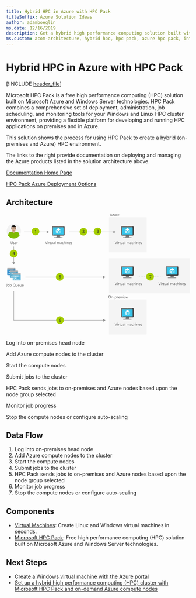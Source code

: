 ```yaml
---
title: Hybrid HPC in Azure with HPC Pack
titleSuffix: Azure Solution Ideas
author: adamboeglin
ms.date: 12/16/2019
description: Get a hybrid high performance computing solution built with Windows Server technology. Use Azure HPC Pack to create a hybrid HPC environment.
ms.custom: acom-architecture, hybrid hpc, hpc pack, azure hpc pack, interactive-diagram, hybrid-infrastructure, hpc, 'https://azure.microsoft.com/solutions/architecture/hybrid-hpc-in-azure-with-hpc-pack/'
---
```

# Hybrid HPC in Azure with HPC Pack

[!INCLUDE [header_file](../header.md)]

Microsoft HPC Pack is a free high performance computing (HPC) solution built on Microsoft Azure and Windows Server technologies. HPC Pack combines a comprehensive set of deployment, administration, job scheduling, and monitoring tools for your Windows and Linux HPC cluster environment, providing a flexible platform for developing and running HPC applications on premises and in Azure.

This solution shows the process for using HPC Pack to create a hybrid (on-premises and Azure) HPC environment.

The links to the right provide documentation on deploying and managing the Azure products listed in the solution architecture above.

[Documentation Home Page](https://technet.microsoft.com/library/cc514029\(v=ws.11\).aspx)

[HPC Pack Azure Deployment Options](/azure/virtual-machines/windows/hpcpack-cluster-options)

## Architecture

<svg class="architecture-diagram" aria-labelledby="hybrid-hpc-in-azure-with-hpc-pack" height="453" viewbox="0 0 690 453"  xmlns="http://www.w3.org/2000/svg">
    <g fill="none" fill-rule="evenodd" stroke="none" stroke-width="1">
        <path fill="#F4F4F4" d="M386.358 452.874h141.34v-131.25h-141.34zM386.358 145.541h141.341V14.291H386.358zM386.358 298.874h303.344V167.623H386.358z"/>
        <path d="M4.743 229.25c0 .7.5 1.2 1.2 1.2h27.6c.7 0 1.2-.5 1.2-1.2v-20h-30v20z" fill="#0072C5"/>
        <path d="M4.743 209.65v19.6c0 .7.5 1.2 1.2 1.2h11.5l10.636-20.8H4.743z" fill="#0072C5"/>
        <path d="M4.743 209.65v19.6c0 .7.5 1.2 1.2 1.2h11.5l10.636-20.8H4.743z" fill="#2F8DCC"/>
        <path d="M8.843 216.65l-.3-.3c-.1-.1-.1-.2 0-.3l.8-.7.1-.1c.1 0 .1 0 .1.1l2.2 2.4 3.9-4.9s.1-.1.2-.1h.1l.9.7.1.1v.1l-5 6.3-3.1-3.3zM8.843 224.45l-.3-.3c-.1-.1-.1-.2 0-.3l.8-.7.1-.1c.1 0 .1 0 .1.1l2.2 2.4 3.9-4.9s.1-.1.2-.1h.1l.9.7.1.1v.1l-5 6.3-3.1-3.3z" fill="#FFF"/>
        <path d="M14.743 239.25c0 .7.5 1.2 1.2 1.2h27.6c.7 0 1.2-.5 1.2-1.2v-20h-30v20z" fill="#3998C5"/>
        <path d="M14.743 219.65v19.6c0 .7.5 1.2 1.2 1.2h11.5l10.636-20.8H14.743z" fill="#3998C5"/>
        <path d="M14.743 219.65v19.6c0 .7.5 1.2 1.2 1.2h11.5l10.636-20.8H14.743z" fill="#60ADCE"/>
        <path d="M18.843 226.65l-.3-.3c-.1-.1-.1-.2 0-.3l.8-.7.1-.1c.1 0 .1 0 .1.1l2.2 2.4 3.9-4.9s.1-.1.2-.1h.1l.9.7.1.1v.1l-5 6.3-3.1-3.3zM18.843 234.45l-.3-.3c-.1-.1-.1-.2 0-.3l.8-.7.1-.1c.1 0 .1 0 .1.1l2.2 2.4 3.9-4.9s.1-.1.2-.1h.1l.9.7.1.1v.1l-5 6.3-3.1-3.3z" fill="#FFF"/>
        <path d="M24.743 249.25c0 .7.5 1.2 1.2 1.2h27.6c.7 0 1.2-.5 1.2-1.2v-20h-30v20z" fill="#59B3D8"/>
        <path d="M53.542 224.05h-27.6c-.7 0-1.2.5-1.2 1.2v4.4h30v-4.4c0-.7-.5-1.2-1.2-1.2" fill="#9FA0A1"/>
        <path d="M25.942 224.05c-.7 0-1.2.5-1.2 1.2v4.4H48.08l2.863-5.6h-25z" fill="#B2B2B3"/>
        <path d="M24.743 229.65v19.6c0 .7.5 1.2 1.2 1.2h11.5l10.636-20.8H24.743z" fill="#59B3D8"/>
        <path d="M24.743 229.65v19.6c0 .7.5 1.2 1.2 1.2h11.5l10.636-20.8H24.743z" fill="#7BC3DD"/>
        <path d="M28.843 236.65l-.3-.3c-.1-.1-.1-.2 0-.3l.8-.7.1-.1c.1 0 .1 0 .1.1l2.2 2.4 3.9-4.9s.1-.1.2-.1h.1l.9.7.1.1v.1l-5 6.3-3.1-3.3zM37.942 238.55h12v-2h-12zM28.843 244.45l-.3-.3c-.1-.1-.1-.2 0-.3l.8-.7.1-.1c.1 0 .1 0 .1.1l2.2 2.4 3.9-4.9s.1-.1.2-.1h.1l.9.7.1.1v.1l-5 6.3-3.1-3.3zM37.942 246.45h12v-2h-12z" fill="#FFF"/>
        <path d="M33.542 204.05h-27.6c-.7 0-1.2.5-1.2 1.2v4.4h30v-4.4c0-.7-.5-1.2-1.2-1.2" fill="#9FA0A1"/>
        <path d="M5.942 204.05c-.7 0-1.2.5-1.2 1.2v4.4H28.08l2.863-5.6h-25z" fill="#B2B2B3"/>
        <path d="M43.542 214.05h-27.6c-.7 0-1.2.5-1.2 1.2v4.4h30v-4.4c0-.7-.5-1.2-1.2-1.2" fill="#9FA0A1"/>
        <path d="M15.942 214.05c-.7 0-1.2.5-1.2 1.2v4.4H38.08l2.863-5.6h-25z" fill="#B2B2B3"/>
        <path d="M55.968 66.548c0 14.98-12.092 27.078-26.997 27.078-14.98 0-27.07-12.097-27.07-27.078 0-14.905 12.09-26.994 27.07-26.994 14.905 0 26.997 12.089 26.997 26.994" fill="#F2F2F2"/>
        <path d="M28.746 93.626c-5.094-.075-9.89-1.521-13.916-3.956v-1.445l-.076-1.37-.15-2.738-.234-5.017-.228-4.335v-.303l3.503-.228.757-.075 10.04-.688.304-.075h.151v20.23h-.15z" fill="#7FBA00"/>
        <path fill="#7FBA00" d="M14.982 78.948l-1.672-8.443 14.672-2.965 1.677 8.442z"/>
        <path d="M43.497 74.462v.228l-.226 4.41-.302 6.462-.159 2.436V89.82c-4.027 2.436-8.814 3.805-13.838 3.805H28.747v-20.23h.15l.226.075 10.117.688.687.075 3.57.228z" fill="#7FBA00"/>
        <path d="M43.877 89.14a230.948 230.948 0 00-.909-3.579 215.002 215.002 0 00-1.982-6.84l-.073-.076c0-.156-.078-.31-.152-.46a59.437 59.437 0 00-.683-2.505c-.15-.462-.15-.99-.15-1.446a3.712 3.712 0 012.505-2.89 4.621 4.621 0 011.746-.075 3.58 3.58 0 012.587 2.505c.23.763.532 1.596.766 2.511.074.151.074.228.15.379.605 2.132 1.37 4.563 2.051 7.15-1.67 2.05-3.648 3.88-5.856 5.326" fill="#7FBA00"/>
        <path fill="#7FBA00" d="M42.584 78.948l-14.603-2.966 1.678-8.442 14.672 2.965z"/>
        <path d="M50.421 83.05c-.233.31-.462.537-.687.764-1.672 2.05-3.65 3.88-5.858 5.326-.226.15-.379.227-.605.379-.15-.455-.303-.991-.462-1.521-.908-3.118-1.974-6.923-2.73-9.352 0-.082 0-.158-.078-.234-.308-1.06-.536-1.975-.687-2.505l.764-.227 3.42-.99 3.268-.915.84-.228c0 .15.076.454.15.688.152.53.38 1.21.608 1.899.536 1.976 1.293 4.487 2.057 6.916" fill="#7FBA00"/>
        <path d="M39.163 74.916c.077 2.436 2.126 4.26 4.488 4.184 2.36-.076 4.257-2.057 4.182-4.411-.076-2.436-2.056-4.26-4.487-4.184-2.36.076-4.26 2.05-4.183 4.41M17.487 75.907c-.303.681-.606 1.521-.909 2.43 0 .151-.076.226-.076.308-.076.076-.076.152-.076.303-.61 1.521-1.217 3.27-1.823 5.17-.46 1.443-.99 2.89-1.445 4.41a27.01 27.01 0 01-5.629-5.396c.757-2.436 1.596-4.644 2.278-6.544.076-.227.076-.378.151-.53.31-.915.612-1.672.84-2.436.454-1.218 1.445-2.05 2.663-2.354.606-.075 1.217-.075 1.823.152 1.294.454 2.127 1.596 2.361 2.814.075.53 0 1.061-.158 1.673" fill="#7FBA00"/>
        <path d="M18.25 76.134c-.076.076-.076.15-.076.228-.226.53-.453 1.217-.762 2.126-.682 2.208-1.748 5.402-2.657 8.368-.31.763-.537 1.52-.764 2.284-.303-.234-.53-.385-.832-.612a27.014 27.014 0 01-5.63-5.396c-.151-.233-.303-.46-.46-.687 1.141-3.648 2.436-7.377 2.89-8.898.075-.076.075-.151.075-.227l.763.302 3.345 1.143 3.346 1.142.762.227z" fill="#7FBA00"/>
        <path d="M18.402 74.386c.227 2.354-1.521 4.487-3.881 4.714-2.354.227-4.486-1.521-4.714-3.881-.227-2.354 1.52-4.486 3.882-4.714 2.353-.226 4.486 1.522 4.713 3.88" fill="#7FBA00"/>
        <path d="M28.366 72.48c-2.815 0-5.099-1.748-5.099-4.563V64.27H33.46v3.647c0 2.815-2.28 4.563-5.093 4.563" fill="#D8B195"/>
        <path d="M28.366 45.485c-4.562 0-7.837 4.87-7.989 10.953 0-.15.076-.307.152-.459.536-1.598 3.123-.91 2.511.687-.303.985-.833 1.9-.833 2.967-.076.606.076 1.292.152 1.898.53.151.984.531.984 1.295v2.662a7.677 7.677 0 002.511 1.672c.764.531 1.597.91 2.512.91.908 0 1.747-.379 2.506-.91.99-.379 1.828-.989 2.587-1.749v-3.115c0-.688.454-1.068.99-1.219v-2.36c0-.15-.15-.453 0-.15-.687-1.37 1.067-2.588 1.975-1.673 0-6.31-2.203-11.409-8.058-11.409" fill="#B8977C"/>
        <path d="M36.424 56.516c0 6.385-3.421 10.721-8.058 10.721-4.638 0-7.99-4.336-7.99-10.721 0-6.316 3.352-11.41 7.99-11.41 5.855 0 8.058 5.093 8.058 11.41" fill="#D8B195"/>
        <path d="M21.14 55.068h-1.065c-.455 0-.758.457-.758.911v3.193c0 .536.303.916.758.916h.763l.303-5.02zM35.59 55.068h1.063c.459 0 .76.457.76.911v3.193c0 .536-.301.916-.76.916h-.76l-.302-5.02z" fill="#D8B195"/>
        <path d="M24.94 56.817c.308 0 .611-.302.611-.612 0-.303-.302-.606-.611-.606-.379 0-.683.303-.683.606.076.384.304.612.682.612M32.013 56.894a.605.605 0 00.613-.607c0-.308-.385-.61-.688-.61-.305 0-.607.302-.607.61 0 .378.302.681.682.607" fill="#000"/>
        <path d="M23.652 63.968h9.428c-1.142 2.277-2.814 3.646-4.714 3.646-1.906 0-3.578-1.37-4.714-3.646" fill="#D8B195"/>
        <path d="M30.039 60.01c0 .23-.23.532-.613.532-.074 0-.152.15-.377.308a.967.967 0 01-.682.305c-.228 0-.536-.154-.687-.305-.153-.157-.304-.308-.38-.308-.38 0-.606-.302-.606-.531v-.074h3.345v.074z" fill="#B8977C"/>
        <path d="M28.366 55.297v4.64h-1.672c0-.152.151-.303.227-.38.302-.23.53-.764.606-1.37l.075-2.587c0-.606.613-.303.764-.303" fill="#E6CCB9"/>
        <path d="M36.575 51.953v6.916h-.682l-.377-8.286-2.285.303c-3.193.38-6.386.38-9.579 0l-2.208-.303-.455 8.21h-.688v-6.84c0-4.108 2.815-7.453 6.317-7.453h3.648c3.496 0 6.31 3.345 6.31 7.453" fill="#000"/>
        <path d="M34.6 55.6v-.075c0-.228-.15-.456-.378-.682-.226-.31-1.067-.386-1.521-.386h-1.98c-.454 0-.911.076-1.213.386-.234.225-.234.38-.308.605v.151c0 .532.074.99.385 1.75.303.765.985 1.218 1.746 1.293.759.075 1.144.075 1.749 0 .605-.076.99-.228 1.218-.606.152-.229.226-.462.303-.839v-.077c.077-.53.077-.834 0-1.52m-.303 2.207c-.228.457-.535.683-1.218.76h-1.75c-.76-.077-1.368-.53-1.671-1.295-.233-.682-.308-1.292-.308-1.672v-.304c.075-.15.157-.227.234-.379a1.829 1.829 0 011.136-.384h1.98c.454 0 1.213.151 1.446.384.226.228.303.38.377.608v.075c0 .686 0 .99-.074 1.597v.151c-.077.227-.077.303-.152.46M27.602 55.448c0-.226-.075-.38-.303-.605-.302-.31-.757-.385-1.218-.385h-1.974c-.455 0-1.294.075-1.522.385l-.302.302c-.076.152-.076.23-.076.38v.074c0 .688-.076.991 0 1.598.076.377.152.688.303.84.227.378.606.53 1.218.604.682.077.984.077 1.748 0 .833-.075 1.445-.528 1.748-1.293.303-.758.378-1.217.378-1.749v-.15zm-.454 1.823c-.303.765-.915 1.22-1.672 1.295h-1.672c-.688-.076-.99-.227-1.219-.607a1.311 1.311 0 01-.226-.762c-.076-.607-.076-.91-.076-1.598v-.074c0-.077.076-.228.151-.303 0-.077.076-.228.228-.304.227-.234.99-.385 1.444-.385h1.975c.461 0 .916.151 1.143.385.075.15.151.227.227.38v.301c0 .38-.076.991-.303 1.672z" fill="#000"/>
        <path d="M34.524 54.533c-.303-.303-.913-.303-1.444-.303-.531-.074-1.598-.074-2.285-.074-.682.074-1.21.074-1.444.453-.151.152-.228.31-.303.536v-.077h-1.295v.077a3.728 3.728 0 00-.226-.536c-.303-.379-.833-.379-1.521-.453-.681 0-1.672 0-2.278.074-.537 0-1.142 0-1.445.303-.227.228-.385.612-.461.992 0 .074.537.074.537 0 0-.15.15-.457.303-.607.227-.234.757-.309 1.293-.309.455-.076 1.673-.076 2.127 0 .536 0 .915.075 1.142.31.075.15.227.303.227.53h1.9c0-.227.156-.38.234-.53.225-.235.682-.31 1.136-.31.459-.076 1.672-.076 2.13 0 .53 0 1.063.075 1.296.31.15.15.302.378.302.606 0 .074.532 0 .532 0-.078-.38-.23-.764-.457-.992" fill="#000"/>
        <path d="M28.44 64.119c-.838 0-1.67-.151-2.661-.38-.228 0-.303-.233-.303-.459.075-.151.303-.303.454-.228 1.9.38 3.118.38 4.942 0 .234-.075.459.077.459.228.077.226-.075.459-.303.459-.99.229-1.754.38-2.587.38" fill="#A71E22"/>
        <path fill="#36C4EA" d="M435.043 79.965h41.038V50.877h-41.038z"/>
        <path d="M462.28 82.762H449.454c1.541 5.44-.529 6.222-9.599 6.222v2.849h30.841v-2.85c-9.069 0-9.959-.777-8.416-6.221" fill="#7A7A7A"/>
        <path d="M476.01 48.296l.02.001-.02-.002h-41.756c-.611 0-1.163.244-1.602.625.439-.38.99-.624 1.6-.624h41.759z" fill="#707070"/>
        <path d="M476.04 48.298l-4.293 3.627h3.431v27.208h-35.635l-4.296 3.63h40.764c1.416 0 2.85-1.255 2.85-2.663V50.981c0-1.41-1.415-2.666-2.822-2.683" fill="#3E3E3E"/>
        <path d="M476.04 48.298h-.011.011zM431.69 80.1V50.981a2.749 2.749 0 00-.001.001V80.1c0 1.409 1.145 2.664 2.564 2.664h.993l.001-.001h-.994c-1.419 0-2.563-1.254-2.563-2.663" fill="#FFF"/>
        <path d="M435.265 79.134V51.926h36.482l4.292-3.627-.01-.001-.018-.001h-41.758c-.61 0-1.162.243-1.601.623a2.752 2.752 0 00-.961 2.06V80.1c0 1.409 1.144 2.663 2.563 2.663h.994l4.295-3.63h-4.278z" fill="#707070"/>
        <path fill="#9FA0A1" d="M439.855 91.832h30.841v-2.85h-30.841z"/>
        <path d="M455.764 50.272a.67.67 0 11-1.34 0 .67.67 0 011.34 0" fill="#B7D332"/>
        <path d="M455.79 64.705a.254.254 0 01-.126-.036l-8.306-4.795a.251.251 0 010-.434l8.255-4.763a.25.25 0 01.248 0l8.309 4.796a.247.247 0 01.124.217c0 .09-.046.172-.124.217l-8.253 4.762a.249.249 0 01-.127.036" fill="#FFF"/>
        <path d="M454.845 76.106v-9.591a.266.266 0 00-.122-.22l-8.281-4.777a.247.247 0 00-.252 0 .25.25 0 00-.13.215v9.597c.002.09.05.17.13.214l8.28 4.78a.237.237 0 00.126.033h.002c.04 0 .084-.011.125-.033a.259.259 0 00.122-.218" fill="#BEEDF7"/>
        <path d="M465.34 71.544a.246.246 0 00.127-.218v-9.529a.248.248 0 00-.127-.217.245.245 0 00-.248 0l-8.281 4.777a.258.258 0 00-.121.216v9.535c0 .09.047.17.12.215a.262.262 0 00.13.034h.002a.221.221 0 00.12-.034l8.278-4.779z" fill="#7CDBF1"/>
        <path fill="#36C4EA" d="M175.71 79.965h41.038V50.877H175.71z"/>
        <path d="M202.947 82.762H190.12c1.542 5.44-.529 6.222-9.599 6.222v2.849h30.842v-2.85c-9.07 0-9.959-.777-8.416-6.221" fill="#7A7A7A"/>
        <path d="M216.677 48.296l.02.001-.02-.002H174.92c-.61 0-1.162.244-1.602.625.44-.38.991-.624 1.601-.624h41.758z" fill="#707070"/>
        <path d="M216.706 48.298l-4.292 3.627h3.431v27.208H180.21l-4.296 3.63h40.763c1.416 0 2.85-1.255 2.85-2.663V50.981c0-1.41-1.415-2.666-2.82-2.683" fill="#3E3E3E"/>
        <path d="M216.707 48.298h-.011.01zM172.357 80.1V50.981a2.752 2.752 0 010 .001V80.1c0 1.409 1.144 2.664 2.563 2.664h.993v-.001h-.993c-1.418 0-2.563-1.254-2.563-2.663" fill="#FFF"/>
        <path d="M175.932 79.134V51.926h36.482l4.292-3.627-.01-.001-.018-.001H174.92c-.61 0-1.162.243-1.601.623a2.75 2.75 0 00-.962 2.06V80.1c0 1.409 1.145 2.663 2.564 2.663h.993l4.296-3.63h-4.278z" fill="#707070"/>
        <path fill="#9FA0A1" d="M180.522 91.832h30.841v-2.85h-30.841z"/>
        <path d="M196.43 50.272a.67.67 0 11-1.339.001.67.67 0 011.339-.001" fill="#B7D332"/>
        <path d="M196.457 64.705a.257.257 0 01-.126-.036l-8.306-4.795a.251.251 0 010-.434l8.255-4.763a.25.25 0 01.249 0l8.308 4.796a.247.247 0 01.124.217c0 .09-.047.172-.125.217l-8.253 4.762a.249.249 0 01-.126.036" fill="#FFF"/>
        <path d="M195.512 76.106v-9.591a.265.265 0 00-.123-.22l-8.281-4.777a.247.247 0 00-.252 0 .25.25 0 00-.128.215v9.597a.243.243 0 00.128.214l8.28 4.78a.237.237 0 00.127.033h.002c.04 0 .083-.011.124-.033a.257.257 0 00.123-.218" fill="#BEEDF7"/>
        <path d="M206.006 71.544a.246.246 0 00.127-.218v-9.529a.248.248 0 00-.127-.217.245.245 0 00-.248 0l-8.28 4.777a.26.26 0 00-.122.216v9.535c.001.09.048.17.121.215a.262.262 0 00.13.034h.001a.219.219 0 00.121-.034l8.277-4.779z" fill="#7CDBF1"/>
        <path fill="#36C4EA" d="M435.043 229.965h41.038v-29.088h-41.038z"/>
        <path d="M462.28 232.762H449.454c1.541 5.44-.529 6.222-9.599 6.222v2.849h30.841v-2.85c-9.069 0-9.959-.777-8.416-6.221" fill="#7A7A7A"/>
        <path d="M476.01 198.296l.02.001-.02-.002h-41.756c-.611 0-1.163.244-1.602.625.439-.38.99-.624 1.6-.624h41.759z" fill="#707070"/>
        <path d="M476.04 198.298l-4.293 3.627h3.431v27.208h-35.635l-4.296 3.63h40.764c1.416 0 2.85-1.255 2.85-2.663v-29.119c0-1.41-1.415-2.666-2.822-2.683" fill="#3E3E3E"/>
        <path d="M476.04 198.298h-.011.011zM431.69 230.1v-29.119a2.749 2.749 0 00-.001.001V230.1c0 1.409 1.145 2.664 2.564 2.664h.993l.001-.001h-.994c-1.419 0-2.563-1.254-2.563-2.663" fill="#FFF"/>
        <path d="M435.265 229.134v-27.208h36.482l4.292-3.627-.01-.001-.018-.001h-41.758c-.61 0-1.162.243-1.601.623a2.752 2.752 0 00-.961 2.06v29.12c0 1.409 1.144 2.663 2.563 2.663h.994l4.295-3.63h-4.278z" fill="#707070"/>
        <path fill="#9FA0A1" d="M439.855 241.832h30.841v-2.85h-30.841z"/>
        <path d="M455.764 200.272a.67.67 0 11-1.34 0 .67.67 0 011.34 0" fill="#B7D332"/>
        <path d="M455.79 214.705a.254.254 0 01-.126-.036l-8.306-4.795a.251.251 0 010-.434l8.255-4.763a.25.25 0 01.248 0l8.309 4.796a.247.247 0 01.124.217c0 .09-.046.172-.124.217l-8.253 4.762a.249.249 0 01-.127.036" fill="#FFF"/>
        <path d="M454.845 226.106v-9.591a.266.266 0 00-.122-.22l-8.281-4.777a.247.247 0 00-.252 0 .25.25 0 00-.13.215v9.597c.002.09.05.17.13.214l8.28 4.78a.237.237 0 00.126.033h.002c.04 0 .084-.011.125-.033a.259.259 0 00.122-.218" fill="#BEEDF7"/>
        <path d="M465.34 221.544a.246.246 0 00.127-.218v-9.529a.248.248 0 00-.127-.217.245.245 0 00-.248 0l-8.281 4.777a.258.258 0 00-.121.216v9.535c0 .09.047.17.12.215a.262.262 0 00.13.034h.002a.221.221 0 00.12-.034l8.278-4.779z" fill="#7CDBF1"/>
        <path fill="#36C4EA" d="M435.043 385.965h41.038v-29.088h-41.038z"/>
        <path d="M462.28 388.761H449.454c1.541 5.442-.529 6.222-9.599 6.222v2.85h30.841v-2.85c-9.069 0-9.959-.778-8.416-6.222" fill="#7A7A7A"/>
        <path d="M476.01 354.296l.02.001-.02-.002h-41.756c-.611 0-1.163.244-1.602.624.439-.38.99-.623 1.6-.623h41.759z" fill="#707070"/>
        <path d="M476.04 354.298l-4.293 3.627h3.431v27.21h-35.635l-4.296 3.628h40.764c1.416 0 2.85-1.255 2.85-2.663v-29.119c0-1.412-1.415-2.665-2.822-2.683" fill="#3E3E3E"/>
        <path d="M476.04 354.298h-.011.011zM431.69 386.1v-29.119a2.752 2.752 0 00-.001.001V386.1c0 1.409 1.145 2.664 2.564 2.664h.993l.001-.001h-.994c-1.419 0-2.563-1.255-2.563-2.663" fill="#FFF"/>
        <path d="M435.265 385.134v-27.209h36.482l4.292-3.627h-.01c-.006-.002-.012-.002-.018-.002h-41.758c-.61 0-1.162.243-1.601.623a2.754 2.754 0 00-.961 2.062v29.12c0 1.407 1.144 2.662 2.563 2.662h.994l4.295-3.629h-4.278z" fill="#707070"/>
        <path fill="#9FA0A1" d="M439.855 397.833h30.841v-2.851h-30.841z"/>
        <path d="M455.764 356.272a.67.67 0 11-1.34 0 .67.67 0 011.34 0" fill="#B7D332"/>
        <path d="M455.79 370.704a.263.263 0 01-.126-.035l-8.306-4.795a.254.254 0 01-.125-.218.25.25 0 01.125-.217l8.255-4.763a.255.255 0 01.248 0l8.309 4.797a.247.247 0 01.124.216.246.246 0 01-.124.217l-8.253 4.763a.258.258 0 01-.127.035" fill="#FFF"/>
        <path d="M454.845 382.106v-9.591a.264.264 0 00-.122-.22l-8.281-4.777a.247.247 0 00-.252 0 .25.25 0 00-.13.215v9.597c.002.09.05.17.13.214l8.28 4.78a.247.247 0 00.126.034h.002a.283.283 0 00.125-.034.256.256 0 00.122-.218" fill="#BEEDF7"/>
        <path d="M465.34 377.544a.246.246 0 00.127-.218v-9.529a.248.248 0 00-.127-.217.24.24 0 00-.248 0l-8.281 4.777a.258.258 0 00-.121.216v9.534a.253.253 0 00.12.216.273.273 0 00.13.034h.002a.23.23 0 00.12-.034l8.278-4.779z" fill="#7CDBF1"/>
        <path fill="#36C4EA" d="M602.71 229.965h41.038v-29.088H602.71z"/>
        <path d="M629.947 232.762h-12.826c1.541 5.44-.529 6.222-9.6 6.222v2.849h30.842v-2.85c-9.07 0-9.96-.777-8.416-6.221" fill="#7A7A7A"/>
        <path d="M643.678 198.296l.018.001-.02-.002H601.92c-.61 0-1.162.244-1.601.625.439-.38.99-.624 1.6-.624h41.759z" fill="#707070"/>
        <path d="M643.706 198.298l-4.293 3.627h3.432v27.208H607.21l-4.296 3.63h40.763c1.416 0 2.85-1.255 2.85-2.663v-29.119c0-1.41-1.415-2.666-2.82-2.683" fill="#3E3E3E"/>
        <path d="M643.707 198.298h-.012.012zM599.357 230.1v-29.119a2.749 2.749 0 00-.001.001V230.1c0 1.409 1.145 2.664 2.564 2.664h.993l.001-.001h-.994c-1.419 0-2.563-1.254-2.563-2.663" fill="#FFF"/>
        <path d="M602.932 229.134v-27.208h36.48l4.294-3.627-.01-.001-.018-.001H601.92c-.61 0-1.162.243-1.601.623a2.752 2.752 0 00-.961 2.06v29.12c0 1.409 1.143 2.663 2.562 2.663h.994l4.296-3.63h-4.278z" fill="#707070"/>
        <path fill="#9FA0A1" d="M607.522 241.832h30.84v-2.85h-30.84z"/>
        <path d="M623.43 200.272a.67.67 0 11-1.34.001.67.67 0 011.34-.001" fill="#B7D332"/>
        <path d="M623.457 214.705a.26.26 0 01-.127-.036l-8.306-4.795a.25.25 0 01-.124-.217c0-.09.047-.173.124-.217l8.256-4.763a.25.25 0 01.248 0l8.309 4.796a.249.249 0 01.124.217.25.25 0 01-.124.217l-8.253 4.762a.249.249 0 01-.127.036" fill="#FFF"/>
        <path d="M622.512 226.106v-9.591a.265.265 0 00-.123-.22l-8.281-4.777a.247.247 0 00-.252 0 .252.252 0 00-.128.215v9.597c0 .09.05.17.128.214l8.28 4.78a.237.237 0 00.127.033h.002c.04 0 .083-.011.124-.033a.257.257 0 00.123-.218" fill="#BEEDF7"/>
        <path d="M633.006 221.544a.245.245 0 00.128-.218v-9.529a.247.247 0 00-.128-.217.245.245 0 00-.248 0l-8.28 4.777a.258.258 0 00-.121.216v9.535c0 .09.047.17.12.215a.262.262 0 00.13.034h.002a.216.216 0 00.12-.034l8.277-4.779z" fill="#7CDBF1"/>
        <path d="M416.769 104.667l-3.63 9.803h-1.265l-3.554-9.803h1.278l2.714 7.772c.086.25.153.54.198.869h.028c.036-.274.111-.568.225-.882l2.769-7.76h1.237zM418.027 114.47h1.121v-7h-1.121v7zm.574-8.778a.709.709 0 01-.513-.205.693.693 0 01-.212-.519c0-.21.071-.384.212-.523a.704.704 0 01.513-.209.725.725 0 01.738.732.69.69 0 01-.215.512.72.72 0 01-.523.212zM425.068 108.604c-.196-.15-.48-.226-.848-.226-.478 0-.878.226-1.2.677-.321.451-.481 1.067-.481 1.846v3.568h-1.121v-7h1.12v1.443h.028c.16-.493.403-.876.73-1.152a1.669 1.669 0 011.102-.414c.292 0 .515.032.67.096v1.162zM429.532 114.401c-.264.146-.613.22-1.046.22-1.226 0-1.84-.685-1.84-2.052v-4.143h-1.202v-.957h1.203v-1.709l1.12-.362v2.071h1.765v.957h-1.764v3.945c0 .47.08.804.24 1.005.159.2.423.3.793.3.282 0 .526-.077.73-.232v.957zM436.689 114.47h-1.121v-1.107h-.027c-.465.847-1.185 1.27-2.161 1.27-1.668 0-2.502-.993-2.502-2.98v-4.183h1.115v4.006c0 1.476.565 2.215 1.695 2.215.547 0 .997-.202 1.35-.605.353-.404.53-.931.53-1.583v-4.033h1.121v7zM442.841 110.929l-1.688.232c-.52.073-.912.202-1.176.387-.264.184-.397.51-.397.98 0 .342.122.622.366.838.244.216.568.325.974.325.556 0 1.015-.195 1.378-.585.362-.39.543-.883.543-1.48v-.697zm1.121 3.54h-1.12v-1.093h-.028c-.488.839-1.206 1.258-2.154 1.258-.697 0-1.243-.184-1.637-.554-.394-.37-.59-.86-.59-1.47 0-1.307.77-2.068 2.31-2.283l2.098-.294c0-1.19-.48-1.784-1.442-1.784-.844 0-1.604.287-2.284.862v-1.15c.688-.436 1.481-.655 2.38-.655 1.644 0 2.467.87 2.467 2.61v4.554zM446.075 114.47h1.121v-10.363h-1.121zM463.24 114.47h-1.122v-4.02c0-.774-.119-1.335-.358-1.681-.24-.346-.642-.52-1.208-.52-.478 0-.884.219-1.219.657-.335.437-.503.96-.503 1.572v3.992h-1.12v-4.156c0-1.377-.532-2.065-1.594-2.065-.492 0-.898.206-1.217.619-.318.413-.478.949-.478 1.61v3.992h-1.12v-7h1.12v1.107h.027c.497-.847 1.222-1.271 2.174-1.271a2.027 2.027 0 011.982 1.449c.52-.966 1.295-1.45 2.324-1.45 1.541 0 2.311.95 2.311 2.852v4.313zM469.248 110.929l-1.688.232c-.52.073-.912.202-1.176.387-.264.184-.397.51-.397.98 0 .342.122.622.366.838.244.216.569.325.974.325.557 0 1.016-.195 1.378-.585.362-.39.543-.883.543-1.48v-.697zm1.121 3.54h-1.121v-1.093h-.027c-.488.839-1.205 1.258-2.154 1.258-.697 0-1.243-.184-1.636-.554-.395-.37-.592-.86-.592-1.47 0-1.307.77-2.068 2.31-2.283l2.099-.294c0-1.19-.48-1.784-1.442-1.784-.843 0-1.604.287-2.284.862v-1.15c.689-.436 1.482-.655 2.379-.655 1.646 0 2.468.87 2.468 2.61v4.554zM477.253 114.148c-.537.324-1.176.485-1.914.485-.998 0-1.804-.324-2.416-.974-.613-.649-.92-1.49-.92-2.526 0-1.152.33-2.079.99-2.778.662-.7 1.544-1.05 2.647-1.05.615 0 1.158.114 1.627.342v1.148c-.52-.364-1.076-.546-1.668-.546-.715 0-1.302.256-1.76.77-.458.511-.688 1.185-.688 2.02 0 .82.216 1.466.647 1.94.43.474 1.008.711 1.732.711.612 0 1.186-.203 1.723-.608v1.066zM484.759 114.47h-1.121v-4.033c0-1.46-.542-2.188-1.627-2.188-.547 0-1.007.21-1.381.633-.373.42-.56.963-.56 1.623v3.965h-1.122v-10.363h1.122v4.525h.027c.538-.884 1.304-1.326 2.297-1.326 1.577 0 2.365.95 2.365 2.85v4.314zM486.871 114.47h1.121v-7h-1.121v7zm.574-8.778a.708.708 0 01-.512-.205.693.693 0 01-.212-.519c0-.21.071-.384.212-.523a.703.703 0 01.512-.209.728.728 0 110 1.456zM496.072 114.47h-1.12v-3.992c0-1.486-.543-2.23-1.628-2.23-.56 0-1.024.212-1.39.634-.368.42-.55.953-.55 1.596v3.992h-1.123v-7h1.122v1.162h.027c.53-.884 1.295-1.326 2.297-1.326.765 0 1.351.247 1.757.742.406.494.608 1.209.608 2.143v4.279zM502.662 110.3c-.004-.647-.16-1.151-.468-1.511-.307-.36-.735-.54-1.282-.54a1.81 1.81 0 00-1.347.568c-.369.378-.596.872-.683 1.483h3.78zm1.148.95h-4.942c.02.779.23 1.38.63 1.805.4.424.952.636 1.653.636.79 0 1.514-.26 2.174-.78v1.053c-.615.447-1.429.67-2.44.67-.989 0-1.766-.318-2.33-.954-.566-.635-.849-1.53-.849-2.683 0-1.09.31-1.976.927-2.662.617-.686 1.383-1.03 2.3-1.03.916 0 1.625.297 2.125.89.502.592.752 1.415.752 2.467v.588zM505.082 114.217v-1.203a3.32 3.32 0 002.017.677c.984 0 1.476-.328 1.476-.985a.856.856 0 00-.126-.475 1.259 1.259 0 00-.342-.345c-.143-.1-.312-.19-.505-.27-.195-.08-.403-.163-.626-.25a8.145 8.145 0 01-.817-.372 2.483 2.483 0 01-.588-.424 1.563 1.563 0 01-.355-.537 1.89 1.89 0 01-.12-.704c0-.328.075-.618.225-.871.151-.253.352-.465.602-.636.251-.171.537-.3.858-.386.322-.087.653-.13.994-.13.607 0 1.149.105 1.627.314v1.135c-.514-.337-1.107-.506-1.777-.506-.209 0-.398.024-.567.072a1.382 1.382 0 00-.434.202.91.91 0 00-.28.31.808.808 0 00-.1.4c0 .183.033.336.1.459.065.123.163.232.29.328.128.095.283.182.465.259.182.078.389.162.622.253.31.119.588.24.834.366s.456.267.629.424c.173.157.306.338.4.543.093.206.14.449.14.732 0 .346-.077.647-.229.902a1.945 1.945 0 01-.612.636 2.812 2.812 0 01-.882.376 4.35 4.35 0 01-1.046.123c-.72 0-1.344-.14-1.873-.417M155.102 104.667l-3.63 9.803h-1.265l-3.554-9.803h1.278l2.714 7.772c.086.25.153.54.198.869h.028c.036-.274.111-.568.225-.882l2.77-7.76h1.236zM156.36 114.47h1.121v-7h-1.121v7zm.574-8.778a.709.709 0 01-.513-.205.693.693 0 01-.212-.519c0-.21.071-.384.212-.523a.704.704 0 01.513-.209.725.725 0 01.738.732.69.69 0 01-.215.512.72.72 0 01-.523.212zM163.4 108.604c-.195-.15-.478-.226-.847-.226-.478 0-.878.226-1.2.677-.321.451-.481 1.067-.481 1.846v3.568h-1.121v-7h1.12v1.443h.028c.16-.493.403-.876.73-1.152a1.669 1.669 0 011.102-.414c.292 0 .515.032.67.096v1.162zM167.865 114.401c-.264.146-.613.22-1.046.22-1.226 0-1.84-.685-1.84-2.052v-4.143h-1.202v-.957h1.203v-1.709l1.12-.362v2.071h1.765v.957H166.1v3.945c0 .47.08.804.24 1.005.159.2.423.3.793.3.282 0 .526-.077.73-.232v.957zM175.022 114.47h-1.121v-1.107h-.027c-.465.847-1.185 1.27-2.161 1.27-1.668 0-2.502-.993-2.502-2.98v-4.183h1.115v4.006c0 1.476.565 2.215 1.695 2.215.547 0 .997-.202 1.35-.605.353-.404.53-.931.53-1.583v-4.033h1.121v7zM181.174 110.929l-1.688.232c-.52.073-.912.202-1.176.387-.264.184-.397.51-.397.98 0 .342.122.622.366.838.244.216.568.325.974.325.556 0 1.015-.195 1.378-.585.362-.39.543-.883.543-1.48v-.697zm1.121 3.54h-1.12v-1.093h-.028c-.488.839-1.206 1.258-2.154 1.258-.697 0-1.243-.184-1.637-.554-.394-.37-.59-.86-.59-1.47 0-1.307.77-2.068 2.31-2.283l2.098-.294c0-1.19-.48-1.784-1.442-1.784-.844 0-1.604.287-2.284.862v-1.15c.688-.436 1.481-.655 2.38-.655 1.644 0 2.467.87 2.467 2.61v4.554zM184.408 114.47h1.121v-10.363h-1.121zM201.573 114.47h-1.121v-4.02c0-.774-.12-1.335-.36-1.681-.238-.346-.641-.52-1.206-.52-.478 0-.885.219-1.22.657-.335.437-.502.96-.502 1.572v3.992h-1.121v-4.156c0-1.377-.531-2.065-1.593-2.065-.492 0-.898.206-1.217.619-.32.413-.478.949-.478 1.61v3.992h-1.121v-7h1.12v1.107h.028c.497-.847 1.22-1.271 2.174-1.271a2.027 2.027 0 011.982 1.449c.52-.966 1.295-1.45 2.324-1.45 1.54 0 2.31.95 2.31 2.852v4.313zM207.582 110.929l-1.689.232c-.52.073-.911.202-1.175.387-.264.184-.397.51-.397.98 0 .342.121.622.365.838.244.216.569.325.975.325.555 0 1.014-.195 1.377-.585.362-.39.543-.883.543-1.48v-.697zm1.12 3.54h-1.12v-1.093h-.028c-.488.839-1.206 1.258-2.154 1.258-.697 0-1.243-.184-1.637-.554-.394-.37-.59-.86-.59-1.47 0-1.307.77-2.068 2.31-2.283l2.099-.294c0-1.19-.481-1.784-1.442-1.784-.844 0-1.604.287-2.284.862v-1.15c.688-.436 1.48-.655 2.379-.655 1.644 0 2.467.87 2.467 2.61v4.554zM215.586 114.148c-.538.324-1.176.485-1.914.485-.998 0-1.804-.324-2.417-.974-.612-.649-.919-1.49-.919-2.526 0-1.152.331-2.079.991-2.778.661-.7 1.543-1.05 2.646-1.05.615 0 1.157.114 1.627.342v1.148c-.52-.364-1.076-.546-1.668-.546-.716 0-1.303.256-1.76.77-.459.511-.688 1.185-.688 2.02 0 .82.216 1.466.646 1.94.431.474 1.01.711 1.733.711.611 0 1.185-.203 1.723-.608v1.066zM223.092 114.47h-1.12v-4.033c0-1.46-.544-2.188-1.628-2.188-.547 0-1.007.21-1.38.633-.374.42-.56.963-.56 1.623v3.965h-1.123v-10.363h1.122v4.525h.027c.537-.884 1.303-1.326 2.297-1.326 1.576 0 2.365.95 2.365 2.85v4.314zM225.205 114.47h1.121v-7h-1.121v7zm.574-8.778a.709.709 0 01-.513-.205.693.693 0 01-.212-.519c0-.21.071-.384.212-.523a.704.704 0 01.513-.209.725.725 0 01.738.732c0 .2-.072.371-.215.512a.72.72 0 01-.523.212zM234.406 114.47h-1.121v-3.992c0-1.486-.543-2.23-1.627-2.23-.561 0-1.024.212-1.391.634-.367.42-.55.953-.55 1.596v3.992h-1.122v-7h1.122v1.162h.027c.529-.884 1.294-1.326 2.297-1.326.765 0 1.35.247 1.757.742.405.494.608 1.209.608 2.143v4.279zM240.996 110.3c-.004-.647-.161-1.151-.468-1.511-.308-.36-.735-.54-1.282-.54-.53 0-.978.189-1.347.568-.37.378-.597.872-.683 1.483h3.78zm1.148.95h-4.942c.018.779.228 1.38.629 1.805.4.424.953.636 1.654.636.789 0 1.513-.26 2.174-.78v1.053c-.615.447-1.43.67-2.44.67-.99 0-1.766-.318-2.331-.954-.565-.635-.848-1.53-.848-2.683 0-1.09.309-1.976.926-2.662.618-.686 1.384-1.03 2.3-1.03.917 0 1.625.297 2.126.89.502.592.752 1.415.752 2.467v.588zM243.416 114.217v-1.203a3.32 3.32 0 002.017.677c.984 0 1.476-.328 1.476-.985a.856.856 0 00-.126-.475 1.273 1.273 0 00-.343-.345c-.143-.1-.311-.19-.505-.27-.195-.08-.403-.163-.625-.25a8.043 8.043 0 01-.817-.372 2.483 2.483 0 01-.588-.424 1.58 1.58 0 01-.357-.537 1.911 1.911 0 01-.119-.704c0-.328.076-.618.226-.871.15-.253.35-.465.601-.636.25-.171.536-.3.858-.386.321-.087.654-.13.994-.13.606 0 1.15.105 1.627.314v1.135c-.515-.337-1.107-.506-1.777-.506-.21 0-.398.024-.566.072a1.371 1.371 0 00-.434.202.923.923 0 00-.281.31.818.818 0 00-.1.4.96.96 0 00.1.459c.066.123.162.232.29.328.127.095.282.182.465.259.183.078.39.162.623.253.31.119.588.24.833.366.246.126.456.267.63.424.172.157.305.338.399.543.094.206.14.449.14.732 0 .346-.076.647-.228.902a1.956 1.956 0 01-.613.636c-.256.168-.55.294-.882.376a4.356 4.356 0 01-1.046.123c-.72 0-1.344-.14-1.873-.417M24.653 110.505c0 2.752-1.242 4.129-3.726 4.129-2.378 0-3.568-1.324-3.568-3.972v-5.995h1.148v5.92c0 2.01.848 3.015 2.543 3.015 1.637 0 2.455-.971 2.455-2.912v-6.023h1.148v5.838zM26.526 114.217v-1.203a3.32 3.32 0 002.017.677c.984 0 1.476-.328 1.476-.985a.856.856 0 00-.126-.475 1.273 1.273 0 00-.342-.345c-.144-.1-.312-.19-.506-.27-.194-.08-.402-.163-.625-.25a8.043 8.043 0 01-.817-.372 2.483 2.483 0 01-.588-.424 1.58 1.58 0 01-.356-.537 1.911 1.911 0 01-.12-.704c0-.328.076-.618.226-.871.15-.253.35-.465.602-.636.25-.171.536-.3.858-.386.32-.087.653-.13.994-.13.606 0 1.149.105 1.627.314v1.135c-.515-.337-1.107-.506-1.777-.506-.21 0-.4.024-.567.072a1.371 1.371 0 00-.434.202.923.923 0 00-.281.31.818.818 0 00-.1.4.96.96 0 00.1.459c.066.123.163.232.29.328.128.095.283.182.466.259.182.078.389.162.622.253.31.119.588.24.834.366s.455.267.629.424c.173.157.306.338.399.543.094.206.14.449.14.732 0 .346-.076.647-.228.902a1.956 1.956 0 01-.612.636c-.256.168-.55.294-.882.376a4.356 4.356 0 01-1.046.123c-.72 0-1.344-.14-1.873-.417M37.368 110.3c-.004-.647-.161-1.151-.468-1.511-.308-.36-.735-.54-1.282-.54-.53 0-.978.189-1.347.568-.37.378-.597.872-.683 1.483h3.78zm1.148.95h-4.942c.018.779.228 1.38.629 1.805.4.424.953.636 1.654.636.789 0 1.513-.26 2.174-.78v1.053c-.615.447-1.43.67-2.44.67-.99 0-1.766-.318-2.331-.954-.565-.635-.848-1.53-.848-2.683 0-1.09.309-1.976.926-2.662.618-.686 1.384-1.03 2.3-1.03.917 0 1.625.297 2.126.89.502.592.752 1.415.752 2.467v.588zM43.862 108.604c-.196-.15-.48-.226-.848-.226-.478 0-.878.226-1.2.677-.321.451-.481 1.067-.481 1.846v3.568h-1.121v-7h1.12v1.443h.028c.16-.493.403-.876.73-1.152a1.669 1.669 0 011.102-.414c.292 0 .515.032.67.096v1.162zM3.657 269.623c0 1.162-.246 2.065-.738 2.71s-1.15.968-1.976.968c-.383 0-.697-.055-.943-.164v-1.135c.246.178.565.267.957.267 1.034 0 1.552-.878 1.552-2.632v-6.303h1.148v6.289zM9.003 266.916c-.72 0-1.29.245-1.71.735-.418.49-.628 1.165-.628 2.027 0 .829.212 1.483.636 1.962.424.478.99.717 1.702.717.725 0 1.282-.234 1.67-.704.39-.47.586-1.137.586-2.003 0-.875-.195-1.55-.585-2.023-.39-.474-.946-.711-1.671-.711M8.92 273.3c-1.035 0-1.86-.327-2.478-.981-.618-.654-.926-1.521-.926-2.601 0-1.176.32-2.095.964-2.755.642-.661 1.51-.991 2.604-.991 1.043 0 1.858.32 2.444.964.585.642.878 1.533.878 2.672 0 1.117-.315 2.01-.946 2.683-.632.673-1.478 1.009-2.54 1.009M15.32 269.302v.978c0 .578.187 1.069.563 1.473.376.403.853.605 1.432.605.68 0 1.211-.26 1.596-.78.386-.52.578-1.241.578-2.167 0-.78-.18-1.39-.54-1.832-.36-.442-.848-.663-1.463-.663-.652 0-1.176.227-1.572.68-.397.454-.595 1.022-.595 1.706m.027 2.823h-.027v1.012H14.2v-10.363h1.12v4.593h.027c.552-.93 1.358-1.394 2.42-1.394.898 0 1.601.313 2.11.94.507.626.761 1.466.761 2.519 0 1.17-.284 2.109-.854 2.813-.57.704-1.349 1.056-2.338 1.056-.925 0-1.625-.392-2.099-1.176M30.447 264.209c-1.03 0-1.866.372-2.509 1.114-.642.743-.964 1.719-.964 2.926 0 1.203.312 2.176.937 2.919.63.734 1.447 1.1 2.454 1.1 1.076 0 1.923-.351 2.543-1.052.62-.702.93-1.684.93-2.946 0-1.3-.3-2.3-.903-3.001-.6-.707-1.43-1.06-2.488-1.06m-.082 9.092c-1.385 0-2.5-.458-3.343-1.374-.834-.916-1.25-2.108-1.25-3.575 0-1.582.425-2.84 1.278-3.774.856-.94 2.016-1.408 3.48-1.408 1.348 0 2.437.456 3.267 1.367.83.912 1.244 2.103 1.244 3.575 0 1.6-.424 2.865-1.272 3.794-.2.223-.414.415-.642.574l2.755 1.976h-2.085l-1.846-1.381a5.295 5.295 0 01-1.586.226M42.478 273.137h-1.12v-1.107h-.027c-.466.847-1.186 1.27-2.162 1.27-1.667 0-2.502-.993-2.502-2.98v-4.183h1.115v4.006c0 1.476.566 2.215 1.696 2.215.547 0 .996-.202 1.35-.605.352-.404.53-.931.53-1.583v-4.033h1.12v7zM49.219 268.967c-.004-.647-.161-1.151-.468-1.511-.308-.36-.735-.54-1.282-.54-.53 0-.978.189-1.347.568-.37.378-.597.872-.683 1.483h3.78zm1.148.95h-4.942c.018.779.228 1.38.629 1.805.4.424.953.636 1.654.636.789 0 1.513-.26 2.174-.78v1.053c-.615.447-1.43.67-2.44.67-.99 0-1.766-.318-2.331-.954-.565-.635-.848-1.53-.848-2.683 0-1.09.309-1.976.926-2.662.618-.686 1.384-1.03 2.3-1.03.917 0 1.625.297 2.126.89.502.592.752 1.415.752 2.467v.588zM57.723 273.137h-1.121v-1.107h-.027c-.465.847-1.185 1.27-2.161 1.27-1.668 0-2.502-.993-2.502-2.98v-4.183h1.115v4.006c0 1.476.565 2.215 1.695 2.215.547 0 .997-.202 1.35-.605.353-.404.53-.931.53-1.583v-4.033h1.12v7zM64.463 268.967c-.004-.647-.161-1.151-.468-1.511-.308-.36-.735-.54-1.282-.54-.53 0-.978.189-1.347.568-.37.378-.597.872-.683 1.483h3.78zm1.148.95h-4.942c.018.779.228 1.38.629 1.805.4.424.953.636 1.654.636.789 0 1.513-.26 2.174-.78v1.053c-.615.447-1.43.67-2.44.67-.99 0-1.766-.318-2.331-.954-.565-.635-.848-1.53-.848-2.683 0-1.09.309-1.976.926-2.662.618-.686 1.384-1.03 2.3-1.03.917 0 1.625.297 2.126.89.502.592.752 1.415.752 2.467v.588zM395.716 6.023l-1.538-4.177a3.98 3.98 0 01-.15-.656H394a3.622 3.622 0 01-.157.656l-1.524 4.177h3.397zm2.687 3.78h-1.272l-1.039-2.748h-4.156l-.978 2.748h-1.278L393.44 0h1.19l3.773 9.802zM404.576 3.124l-4.143 5.722h4.102v.957h-5.75v-.349l4.144-5.694h-3.753v-.957h5.4zM411.685 9.803h-1.12V8.696h-.028c-.465.847-1.185 1.271-2.16 1.271-1.669 0-2.503-.994-2.503-2.98V2.803h1.115V6.81c0 1.476.565 2.215 1.695 2.215.547 0 .997-.202 1.35-.605.353-.404.53-.93.53-1.583V2.803h1.121v7zM417.598 3.938c-.196-.15-.479-.226-.848-.226-.478 0-.878.226-1.199.677-.322.45-.482 1.067-.482 1.846v3.568h-1.12v-7h1.12v1.443h.027c.16-.493.403-.876.731-1.152a1.669 1.669 0 011.101-.414c.292 0 .515.032.67.096v1.162zM423.293 5.633c-.005-.647-.161-1.15-.469-1.51-.308-.36-.735-.54-1.281-.54-.53 0-.978.188-1.348.567-.368.378-.596.872-.683 1.483h3.78zm1.147.95h-4.942c.019.78.228 1.381.63 1.805.4.424.952.636 1.654.636.788 0 1.513-.26 2.173-.78v1.053c-.614.447-1.428.67-2.44.67-.988 0-1.765-.318-2.33-.954-.565-.635-.849-1.53-.849-2.683 0-1.089.31-1.976.926-2.662.618-.686 1.385-1.029 2.301-1.029.916 0 1.625.296 2.125.89.502.591.752 1.414.752 2.466v.588zM416.769 258.334l-3.63 9.803h-1.265l-3.554-9.803h1.278l2.714 7.772c.086.25.153.54.198.869h.028c.036-.274.111-.568.225-.882l2.769-7.76h1.237zM418.027 268.137h1.121v-7h-1.121v7zm.574-8.778a.709.709 0 01-.513-.205.693.693 0 01-.212-.519c0-.21.071-.384.212-.523a.704.704 0 01.513-.209.725.725 0 01.738.732.69.69 0 01-.215.512.72.72 0 01-.523.212zM425.068 262.271c-.196-.15-.48-.226-.848-.226-.478 0-.878.226-1.2.677-.321.451-.481 1.067-.481 1.846v3.568h-1.121v-7h1.12v1.443h.028c.16-.493.403-.876.73-1.152a1.669 1.669 0 011.102-.414c.292 0 .515.032.67.096v1.162zM429.532 268.068c-.264.146-.613.22-1.046.22-1.226 0-1.84-.685-1.84-2.052v-4.143h-1.202v-.957h1.203v-1.709l1.12-.362v2.071h1.765v.957h-1.764v3.945c0 .47.08.804.24 1.005.159.2.423.3.793.3.282 0 .526-.077.73-.232v.957zM436.689 268.137h-1.121v-1.107h-.027c-.465.847-1.185 1.27-2.161 1.27-1.668 0-2.502-.993-2.502-2.98v-4.183h1.115v4.006c0 1.476.565 2.215 1.695 2.215.547 0 .997-.202 1.35-.605.353-.404.53-.931.53-1.583v-4.033h1.121v7zM442.841 264.596l-1.688.232c-.52.073-.912.202-1.176.387-.264.184-.397.51-.397.98 0 .342.122.622.366.838.244.216.568.325.974.325.556 0 1.015-.195 1.378-.585.362-.39.543-.883.543-1.48v-.697zm1.121 3.54h-1.12v-1.093h-.028c-.488.839-1.206 1.258-2.154 1.258-.697 0-1.243-.184-1.637-.554-.394-.37-.59-.86-.59-1.47 0-1.307.77-2.068 2.31-2.283l2.098-.294c0-1.19-.48-1.784-1.442-1.784-.844 0-1.604.287-2.284.862v-1.15c.688-.436 1.481-.655 2.38-.655 1.644 0 2.467.87 2.467 2.61v4.554zM446.075 268.137h1.121v-10.363h-1.121zM463.24 268.137h-1.122v-4.02c0-.774-.119-1.335-.358-1.681-.24-.346-.642-.52-1.208-.52-.478 0-.884.219-1.219.657-.335.437-.503.96-.503 1.572v3.992h-1.12v-4.156c0-1.377-.532-2.065-1.594-2.065-.492 0-.898.206-1.217.619-.318.413-.478.949-.478 1.61v3.992h-1.12v-7h1.12v1.107h.027c.497-.847 1.222-1.271 2.174-1.271a2.027 2.027 0 011.982 1.449c.52-.966 1.295-1.45 2.324-1.45 1.541 0 2.311.95 2.311 2.852v4.313zM469.248 264.596l-1.688.232c-.52.073-.912.202-1.176.387-.264.184-.397.51-.397.98 0 .342.122.622.366.838.244.216.569.325.974.325.557 0 1.016-.195 1.378-.585.362-.39.543-.883.543-1.48v-.697zm1.121 3.54h-1.121v-1.093h-.027c-.488.839-1.205 1.258-2.154 1.258-.697 0-1.243-.184-1.636-.554-.395-.37-.592-.86-.592-1.47 0-1.307.77-2.068 2.31-2.283l2.099-.294c0-1.19-.48-1.784-1.442-1.784-.843 0-1.604.287-2.284.862v-1.15c.689-.436 1.482-.655 2.379-.655 1.646 0 2.468.87 2.468 2.61v4.554zM477.253 267.815c-.537.324-1.176.485-1.914.485-.998 0-1.804-.324-2.416-.974-.613-.649-.92-1.49-.92-2.526 0-1.152.33-2.079.99-2.778.662-.7 1.544-1.05 2.647-1.05.615 0 1.158.114 1.627.342v1.148c-.52-.364-1.076-.546-1.668-.546-.715 0-1.302.256-1.76.77-.458.511-.688 1.185-.688 2.02 0 .82.216 1.466.647 1.94.43.474 1.008.711 1.732.711.612 0 1.186-.203 1.723-.608v1.066zM484.759 268.137h-1.121v-4.033c0-1.46-.542-2.188-1.627-2.188-.547 0-1.007.21-1.381.633-.373.42-.56.963-.56 1.623v3.965h-1.122v-10.363h1.122v4.525h.027c.538-.884 1.304-1.326 2.297-1.326 1.577 0 2.365.95 2.365 2.85v4.314zM486.871 268.137h1.121v-7h-1.121v7zm.574-8.778a.708.708 0 01-.512-.205.693.693 0 01-.212-.519c0-.21.071-.384.212-.523a.703.703 0 01.512-.209.728.728 0 110 1.456zM496.072 268.137h-1.12v-3.992c0-1.486-.543-2.23-1.628-2.23-.56 0-1.024.212-1.39.634-.368.42-.55.953-.55 1.596v3.992h-1.123v-7h1.122v1.162h.027c.53-.884 1.295-1.326 2.297-1.326.765 0 1.351.247 1.757.742.406.494.608 1.209.608 2.143v4.279zM502.662 263.967c-.004-.647-.16-1.151-.468-1.511-.307-.36-.735-.54-1.282-.54a1.81 1.81 0 00-1.347.568c-.369.378-.596.872-.683 1.483h3.78zm1.148.95h-4.942c.02.779.23 1.38.63 1.805.4.424.952.636 1.653.636.79 0 1.514-.26 2.174-.78v1.053c-.615.447-1.429.67-2.44.67-.989 0-1.766-.318-2.33-.954-.566-.635-.849-1.53-.849-2.683 0-1.09.31-1.976.927-2.662.617-.686 1.383-1.03 2.3-1.03.916 0 1.625.297 2.125.89.502.592.752 1.415.752 2.467v.588zM505.082 267.884v-1.203a3.32 3.32 0 002.017.677c.984 0 1.476-.328 1.476-.985a.856.856 0 00-.126-.475 1.259 1.259 0 00-.342-.345c-.143-.1-.312-.19-.505-.27-.195-.08-.403-.163-.626-.25a8.145 8.145 0 01-.817-.372 2.483 2.483 0 01-.588-.424 1.563 1.563 0 01-.355-.537 1.89 1.89 0 01-.12-.704c0-.328.075-.618.225-.871.151-.253.352-.465.602-.636.251-.171.537-.3.858-.386.322-.087.653-.13.994-.13.607 0 1.149.105 1.627.314v1.135c-.514-.337-1.107-.506-1.777-.506-.209 0-.398.024-.567.072a1.382 1.382 0 00-.434.202.91.91 0 00-.28.31.808.808 0 00-.1.4c0 .183.033.336.1.459.065.123.163.232.29.328.128.095.283.182.465.259.182.078.389.162.622.253.31.119.588.24.834.366s.456.267.629.424c.173.157.306.338.4.543.093.206.14.449.14.732 0 .346-.077.647-.229.902a1.945 1.945 0 01-.612.636 2.812 2.812 0 01-.882.376 4.35 4.35 0 01-1.046.123c-.72 0-1.344-.14-1.873-.417M388.848 309.208c-1.03 0-1.866.372-2.509 1.114-.642.743-.964 1.72-.964 2.926 0 1.208.314 2.18.94 2.916.627.735 1.444 1.104 2.451 1.104 1.076 0 1.923-.35 2.543-1.053.62-.7.93-1.684.93-2.946 0-1.294-.3-2.294-.903-3-.6-.707-1.43-1.06-2.488-1.06m-.082 9.091c-1.39 0-2.503-.458-3.339-1.374-.837-.916-1.255-2.108-1.255-3.575 0-1.577.426-2.834 1.28-3.774.851-.938 2.011-1.408 3.478-1.408 1.354 0 2.444.456 3.271 1.367.827.912 1.241 2.104 1.241 3.575 0 1.6-.424 2.865-1.272 3.794-.847.93-1.982 1.395-3.404 1.395M401.03 318.136h-1.121v-3.992c0-1.486-.543-2.229-1.627-2.229-.561 0-1.024.211-1.391.633-.367.421-.55.953-.55 1.596v3.992h-1.122v-7h1.122v1.162h.027c.529-.884 1.294-1.326 2.297-1.326.765 0 1.35.247 1.757.742.405.494.608 1.21.608 2.143v4.28zM402.992 314.677h3.732v-.882h-3.732zM409.862 314.301v.978c0 .58.188 1.07.564 1.473.376.403.853.605 1.432.605.679 0 1.21-.26 1.596-.78.386-.519.578-1.24.578-2.167 0-.779-.18-1.389-.54-1.832-.36-.44-.848-.663-1.463-.663-.652 0-1.176.227-1.572.681-.397.453-.595 1.021-.595 1.705m.027 2.823h-.027v4.232h-1.121v-10.22h1.12v1.23h.028c.552-.929 1.358-1.394 2.42-1.394.903 0 1.607.313 2.113.94.505.626.758 1.466.758 2.52 0 1.171-.284 2.108-.854 2.812-.57.704-1.35 1.056-2.338 1.056-.907 0-1.606-.392-2.1-1.176M420.622 312.27c-.196-.15-.48-.225-.848-.225-.478 0-.878.226-1.2.677-.321.45-.481 1.067-.481 1.846v3.568h-1.121v-7h1.12v1.443h.028c.16-.493.403-.876.73-1.152a1.669 1.669 0 011.102-.414c.292 0 .515.032.67.096v1.162zM426.316 313.966c-.004-.646-.161-1.15-.468-1.51-.308-.36-.735-.54-1.282-.54-.53 0-.978.19-1.347.567-.37.38-.597.873-.683 1.483h3.78zm1.148.95h-4.942c.018.78.228 1.381.629 1.805.4.424.953.636 1.654.636.789 0 1.513-.26 2.174-.78v1.053c-.615.447-1.43.67-2.44.67-.99 0-1.766-.317-2.331-.953-.565-.636-.848-1.53-.848-2.684 0-1.089.309-1.976.926-2.662.618-.686 1.384-1.029 2.3-1.029.917 0 1.625.297 2.126.89.502.591.752 1.414.752 2.466v.588zM439.1 318.136h-1.122v-4.02c0-.774-.12-1.334-.359-1.68-.239-.347-.642-.52-1.207-.52-.478 0-.885.218-1.22.656-.335.437-.502.961-.502 1.572v3.992h-1.12v-4.156c0-1.376-.532-2.065-1.594-2.065-.492 0-.898.206-1.217.62-.319.412-.478.95-.478 1.61v3.991h-1.12v-7h1.12v1.107h.027c.497-.847 1.221-1.27 2.174-1.27a2.017 2.017 0 011.982 1.449c.52-.967 1.295-1.45 2.324-1.45 1.541 0 2.311.95 2.311 2.851v4.313zM441.218 318.136h1.121v-7h-1.121v7zm.574-8.777a.712.712 0 01-.724-.725c0-.209.071-.384.212-.522a.7.7 0 01.512-.209c.206 0 .38.069.523.209a.694.694 0 01.216.522.691.691 0 01-.216.513.717.717 0 01-.523.212zM444.185 317.883v-1.203a3.32 3.32 0 002.017.677c.984 0 1.476-.328 1.476-.985a.855.855 0 00-.126-.474 1.29 1.29 0 00-.342-.346c-.144-.1-.312-.19-.506-.27-.194-.08-.402-.163-.625-.25a8.043 8.043 0 01-.817-.372 2.481 2.481 0 01-.588-.423 1.584 1.584 0 01-.356-.538 1.908 1.908 0 01-.119-.704c0-.328.075-.618.225-.87.151-.254.351-.466.602-.637.25-.17.536-.299.858-.386.321-.086.653-.13.994-.13.606 0 1.15.105 1.627.314v1.135c-.515-.337-1.107-.506-1.777-.506-.21 0-.399.025-.567.072a1.393 1.393 0 00-.434.202.932.932 0 00-.28.311.818.818 0 00-.1.4.96.96 0 00.1.458c.065.123.162.232.29.328.127.095.282.182.465.26.182.078.39.162.622.252.31.12.588.241.834.367.246.125.455.266.63.423.172.158.305.338.398.543.094.206.141.45.141.732 0 .347-.077.647-.229.902a1.956 1.956 0 01-.612.636c-.256.17-.55.294-.882.376a4.356 4.356 0 01-1.046.123c-.72 0-1.344-.139-1.873-.417M455.027 313.966c-.005-.646-.16-1.15-.469-1.51-.307-.36-.734-.54-1.28-.54-.53 0-.979.19-1.348.567-.369.38-.597.873-.684 1.483h3.781zm1.148.95h-4.942c.018.78.228 1.381.628 1.805.401.424.953.636 1.655.636.788 0 1.513-.26 2.174-.78v1.053c-.615.447-1.429.67-2.44.67-.99 0-1.767-.317-2.332-.953-.565-.636-.848-1.53-.848-2.684 0-1.089.31-1.976.927-2.662.617-.686 1.384-1.029 2.301-1.029.916 0 1.624.297 2.125.89.501.591.752 1.414.752 2.466v.588zM416.769 410.333l-3.63 9.803h-1.265l-3.554-9.803h1.278l2.714 7.772c.086.251.153.541.198.87h.028c.036-.275.111-.569.225-.883l2.769-7.759h1.237zM418.027 420.136h1.121v-7h-1.121v7zm.574-8.777a.713.713 0 01-.725-.725c0-.209.071-.384.212-.522a.7.7 0 01.513-.209c.205 0 .379.069.523.209a.693.693 0 01.215.522.69.69 0 01-.215.513.72.72 0 01-.523.212zM425.068 414.27c-.196-.15-.48-.225-.848-.225-.478 0-.878.226-1.2.677-.321.45-.481 1.067-.481 1.846v3.568h-1.121v-7h1.12v1.443h.028c.16-.493.403-.876.73-1.152a1.669 1.669 0 011.102-.414c.292 0 .515.032.67.096v1.162zM429.532 420.068c-.264.146-.613.219-1.046.219-1.226 0-1.84-.684-1.84-2.051v-4.143h-1.202v-.957h1.203v-1.71l1.12-.361v2.07h1.765v.958h-1.764v3.945c0 .469.08.804.24 1.005.159.2.423.3.793.3.282 0 .526-.077.73-.232v.957zM436.689 420.136h-1.121v-1.107h-.027c-.465.847-1.185 1.271-2.161 1.271-1.668 0-2.502-.993-2.502-2.98v-4.184h1.115v4.006c0 1.476.565 2.215 1.695 2.215.547 0 .997-.2 1.35-.605.353-.403.53-.93.53-1.583v-4.033h1.121v7zM442.841 416.595l-1.688.232c-.52.074-.912.203-1.176.387-.264.185-.397.512-.397.981 0 .341.122.621.366.838.244.215.568.324.974.324.556 0 1.015-.195 1.378-.584.362-.39.543-.883.543-1.48v-.698zm1.121 3.541h-1.12v-1.094h-.028c-.488.84-1.206 1.258-2.154 1.258-.697 0-1.243-.184-1.637-.554-.394-.369-.59-.858-.59-1.469 0-1.308.77-2.069 2.31-2.284l2.098-.294c0-1.189-.48-1.784-1.442-1.784-.844 0-1.604.287-2.284.862v-1.149c.688-.437 1.481-.656 2.38-.656 1.644 0 2.467.871 2.467 2.611v4.553zM446.075 420.136h1.121v-10.363h-1.121zM463.24 420.136h-1.122v-4.02c0-.774-.119-1.334-.358-1.68-.24-.347-.642-.52-1.208-.52-.478 0-.884.218-1.219.656-.335.437-.503.961-.503 1.572v3.992h-1.12v-4.156c0-1.376-.532-2.065-1.594-2.065-.492 0-.898.206-1.217.62-.318.412-.478.95-.478 1.61v3.991h-1.12v-7h1.12v1.107h.027c.497-.847 1.222-1.27 2.174-1.27a2.017 2.017 0 011.982 1.449c.52-.967 1.295-1.45 2.324-1.45 1.541 0 2.311.95 2.311 2.851v4.313zM469.248 416.595l-1.688.232c-.52.074-.912.203-1.176.387-.264.185-.397.512-.397.981 0 .341.122.621.366.838.244.215.569.324.974.324.557 0 1.016-.195 1.378-.584.362-.39.543-.883.543-1.48v-.698zm1.121 3.541h-1.121v-1.094h-.027c-.488.84-1.205 1.258-2.154 1.258-.697 0-1.243-.184-1.636-.554-.395-.369-.592-.858-.592-1.469 0-1.308.77-2.069 2.31-2.284l2.099-.294c0-1.189-.48-1.784-1.442-1.784-.843 0-1.604.287-2.284.862v-1.149c.689-.437 1.482-.656 2.379-.656 1.646 0 2.468.871 2.468 2.611v4.553zM477.253 419.815c-.537.324-1.176.485-1.914.485-.998 0-1.804-.324-2.416-.973-.613-.65-.92-1.491-.92-2.527 0-1.152.33-2.08.99-2.778.662-.7 1.544-1.05 2.647-1.05.615 0 1.158.114 1.627.342v1.148c-.52-.364-1.076-.546-1.668-.546-.715 0-1.302.256-1.76.769-.458.513-.688 1.186-.688 2.02 0 .82.216 1.467.647 1.94.43.476 1.008.712 1.732.712.612 0 1.186-.202 1.723-.608v1.066zM484.759 420.136h-1.121v-4.033c0-1.458-.542-2.188-1.627-2.188-.547 0-1.007.211-1.381.633-.373.421-.56.963-.56 1.623v3.965h-1.122v-10.363h1.122v4.525h.027c.538-.884 1.304-1.326 2.297-1.326 1.577 0 2.365.95 2.365 2.851v4.313zM486.871 420.136h1.121v-7h-1.121v7zm.574-8.777a.712.712 0 01-.724-.725c0-.209.071-.384.212-.522a.7.7 0 01.512-.209c.205 0 .38.069.524.209a.697.697 0 01.215.522.694.694 0 01-.215.513.722.722 0 01-.524.212zM496.072 420.136h-1.12v-3.992c0-1.486-.543-2.229-1.628-2.229-.56 0-1.024.211-1.39.633-.368.421-.55.953-.55 1.596v3.992h-1.123v-7h1.122v1.162h.027c.53-.884 1.295-1.326 2.297-1.326.765 0 1.351.247 1.757.742.406.494.608 1.21.608 2.143v4.28zM502.662 415.966c-.004-.646-.16-1.15-.468-1.51-.307-.36-.735-.54-1.282-.54-.528 0-.978.19-1.347.567-.369.38-.596.873-.683 1.483h3.78zm1.148.95h-4.942c.02.78.23 1.381.63 1.805.4.424.952.636 1.653.636.79 0 1.514-.26 2.174-.78v1.053c-.615.447-1.429.67-2.44.67-.989 0-1.766-.317-2.33-.953-.566-.636-.849-1.53-.849-2.684 0-1.089.31-1.976.927-2.662.617-.686 1.383-1.029 2.3-1.029.916 0 1.625.297 2.125.89.502.591.752 1.414.752 2.466v.588zM505.082 419.883v-1.203a3.32 3.32 0 002.017.677c.984 0 1.476-.328 1.476-.985a.855.855 0 00-.126-.474 1.276 1.276 0 00-.342-.346c-.143-.1-.312-.19-.505-.27-.195-.08-.403-.163-.626-.25a8.145 8.145 0 01-.817-.372 2.481 2.481 0 01-.588-.423 1.567 1.567 0 01-.355-.538c-.08-.2-.12-.434-.12-.704 0-.328.075-.618.225-.87.151-.254.352-.466.602-.637.251-.17.537-.299.858-.386.322-.086.653-.13.994-.13.607 0 1.149.105 1.627.314v1.135c-.514-.337-1.107-.506-1.777-.506-.209 0-.398.025-.567.072a1.404 1.404 0 00-.434.202.919.919 0 00-.28.311.808.808 0 00-.1.4c0 .182.033.335.1.458.065.123.163.232.29.328.128.095.283.182.465.26.182.078.389.162.622.252.31.12.588.241.834.367.246.125.456.266.629.423.173.158.306.338.4.543.093.206.14.45.14.732 0 .347-.077.647-.229.902a1.945 1.945 0 01-.612.636 2.789 2.789 0 01-.882.376 4.35 4.35 0 01-1.046.123c-.72 0-1.344-.139-1.873-.417M580.436 258.334l-3.63 9.803h-1.266l-3.553-9.803h1.278l2.714 7.772c.085.25.151.54.197.869h.029c.035-.274.11-.568.224-.882l2.77-7.76h1.237zM581.693 268.137h1.121v-7h-1.121v7zm.575-8.778a.707.707 0 01-.513-.205.69.69 0 01-.212-.519.7.7 0 01.212-.523.702.702 0 01.513-.209c.205 0 .378.07.522.209a.696.696 0 01.216.523.69.69 0 01-.216.512.718.718 0 01-.522.212zM588.734 262.271c-.196-.15-.479-.226-.848-.226-.478 0-.879.226-1.2.677-.32.451-.48 1.067-.48 1.846v3.568h-1.122v-7h1.121v1.443h.027c.16-.493.403-.876.731-1.152a1.669 1.669 0 011.101-.414c.291 0 .515.032.67.096v1.162zM593.198 268.068c-.265.146-.613.22-1.046.22-1.226 0-1.839-.685-1.839-2.052v-4.143h-1.203v-.957h1.203v-1.709l1.121-.362v2.071h1.764v.957h-1.764v3.945c0 .47.08.804.24 1.005.16.2.423.3.793.3.282 0 .526-.077.731-.232v.957zM600.356 268.137h-1.121v-1.107h-.028c-.465.847-1.186 1.27-2.16 1.27-1.668 0-2.503-.993-2.503-2.98v-4.183h1.115v4.006c0 1.476.564 2.215 1.696 2.215.547 0 .996-.202 1.35-.605.352-.404.53-.931.53-1.583v-4.033h1.12v7zM606.508 264.596l-1.688.232c-.52.073-.913.202-1.176.387-.265.184-.397.51-.397.98 0 .342.122.622.365.838.245.216.569.325.975.325.556 0 1.015-.195 1.377-.585.362-.39.544-.883.544-1.48v-.697zm1.12 3.54h-1.12v-1.093h-.027c-.49.839-1.206 1.258-2.154 1.258-.697 0-1.243-.184-1.637-.554-.394-.37-.591-.86-.591-1.47 0-1.307.769-2.068 2.31-2.283l2.099-.294c0-1.19-.481-1.784-1.442-1.784-.844 0-1.605.287-2.284.862v-1.15c.688-.436 1.48-.655 2.379-.655 1.645 0 2.468.87 2.468 2.61v4.554zM609.741 268.137h1.121v-10.363h-1.121zM626.906 268.137h-1.12v-4.02c0-.774-.12-1.335-.36-1.681-.24-.346-.642-.52-1.207-.52-.478 0-.885.219-1.22.657-.335.437-.502.96-.502 1.572v3.992h-1.12v-4.156c0-1.377-.533-2.065-1.594-2.065-.492 0-.898.206-1.217.619-.319.413-.478.949-.478 1.61v3.992h-1.12v-7h1.12v1.107h.027c.496-.847 1.221-1.271 2.174-1.271a2.027 2.027 0 011.982 1.449c.52-.966 1.294-1.45 2.324-1.45 1.54 0 2.311.95 2.311 2.852v4.313zM632.915 264.596l-1.688.232c-.52.073-.913.202-1.176.387-.265.184-.397.51-.397.98 0 .342.122.622.365.838.245.216.569.325.975.325.556 0 1.015-.195 1.377-.585.362-.39.544-.883.544-1.48v-.697zm1.121 3.54h-1.121v-1.093h-.027c-.489.839-1.206 1.258-2.154 1.258-.697 0-1.243-.184-1.637-.554-.394-.37-.591-.86-.591-1.47 0-1.307.769-2.068 2.31-2.283l2.099-.294c0-1.19-.481-1.784-1.442-1.784-.844 0-1.605.287-2.284.862v-1.15c.688-.436 1.481-.655 2.379-.655 1.645 0 2.468.87 2.468 2.61v4.554zM640.92 267.815c-.538.324-1.176.485-1.914.485-.998 0-1.804-.324-2.417-.974-.612-.649-.92-1.49-.92-2.526 0-1.152.33-2.079.992-2.778.66-.7 1.542-1.05 2.646-1.05.615 0 1.157.114 1.627.342v1.148c-.52-.364-1.076-.546-1.668-.546-.716 0-1.303.256-1.761.77-.458.511-.687 1.185-.687 2.02 0 .82.215 1.466.646 1.94.43.474 1.009.711 1.733.711.61 0 1.185-.203 1.723-.608v1.066zM648.426 268.137h-1.121v-4.033c0-1.46-.543-2.188-1.627-2.188-.547 0-1.008.21-1.381.633-.374.42-.56.963-.56 1.623v3.965h-1.122v-10.363h1.122v4.525h.027c.537-.884 1.303-1.326 2.297-1.326 1.576 0 2.365.95 2.365 2.85v4.314zM650.538 268.137h1.121v-7h-1.121v7zm.574-8.778a.705.705 0 01-.512-.205.69.69 0 01-.212-.519.7.7 0 01.212-.523.7.7 0 01.512-.209.725.725 0 01.739.732c0 .2-.073.371-.216.512a.72.72 0 01-.523.212zM659.74 268.137h-1.122v-3.992c0-1.486-.543-2.23-1.627-2.23-.56 0-1.024.212-1.392.634-.366.42-.549.953-.549 1.596v3.992h-1.122v-7h1.122v1.162h.027c.528-.884 1.294-1.326 2.297-1.326.765 0 1.35.247 1.757.742.405.494.608 1.209.608 2.143v4.279zM666.33 263.967c-.006-.647-.162-1.151-.47-1.511-.307-.36-.734-.54-1.28-.54-.53 0-.979.189-1.348.568-.369.378-.597.872-.683 1.483h3.78zm1.147.95h-4.942c.018.779.228 1.38.63 1.805.4.424.951.636 1.653.636.788 0 1.513-.26 2.174-.78v1.053c-.615.447-1.429.67-2.44.67-.99 0-1.767-.318-2.33-.954-.567-.635-.849-1.53-.849-2.683 0-1.09.31-1.976.926-2.662.618-.686 1.384-1.03 2.301-1.03.916 0 1.624.297 2.125.89.501.592.752 1.415.752 2.467v.588zM668.749 267.884v-1.203c.61.45 1.282.677 2.017.677.984 0 1.476-.328 1.476-.985a.848.848 0 00-.127-.475 1.245 1.245 0 00-.342-.345c-.143-.1-.311-.19-.505-.27-.194-.08-.403-.163-.625-.25a8.17 8.17 0 01-.818-.372 2.525 2.525 0 01-.588-.424 1.577 1.577 0 01-.355-.537 1.911 1.911 0 01-.119-.704c0-.328.075-.618.225-.871.151-.253.351-.465.602-.636.25-.171.536-.3.857-.386a3.8 3.8 0 01.995-.13c.606 0 1.149.105 1.627.314v1.135c-.515-.337-1.107-.506-1.777-.506-.21 0-.399.024-.567.072a1.387 1.387 0 00-.435.202.93.93 0 00-.28.31.818.818 0 00-.099.4.96.96 0 00.099.459c.066.123.163.232.291.328.127.095.282.182.465.259.181.078.389.162.622.253.309.119.588.24.834.366s.455.267.629.424c.172.157.306.338.399.543.094.206.141.449.141.732 0 .346-.077.647-.23.902a1.942 1.942 0 01-.611.636c-.256.168-.55.294-.882.376a4.362 4.362 0 01-1.046.123c-.721 0-1.345-.14-1.873-.417" fill="#525252"/>
        <path fill="#969696" d="M411.893 69.374l-9.067-5.235v4.485H236.858v1.5h165.968v4.486zM161.393 69.374l-9.067-5.235v4.485H67.108v1.5h85.218v4.486zM29.251 182.45v-58.576h-1.5v58.576h-4.486l5.236 9.067 5.235-9.067zM373.322 238.195l-9.067-5.235v4.485H72.358v1.5h291.897v4.486zM373.322 400.195l-9.067-5.235v4.486H29.358V290.125h-1.5v110.82h336.397v4.486z"/>
        <path d="M493.608 238.65h2.997v-1.5h-2.997v1.5zm5.995 0h2.997v-1.5h-2.997v1.5zm5.993 0h2.997v-1.5h-2.997v1.5zm5.994 0h2.997v-1.5h-2.997v1.5zm5.994 0h2.997v-1.5h-2.997v1.5zm5.994 0h2.997v-1.5h-2.997v1.5zm5.994 0h2.997v-1.5h-2.997v1.5zm5.994 0h2.997v-1.5h-2.997v1.5zm5.995 0h2.997v-1.5h-2.997v1.5zm5.993 0h2.997v-1.5h-2.997v1.5zm5.994 0h2.997v-1.5h-2.997v1.5zm5.994 0h2.997v-1.5h-2.997v1.5zm5.994 0h2.997v-1.5h-2.997v1.5zm5.994 0h2.997v-1.5h-2.997v1.5zm5.994 0h2.997v-1.5h-2.997v1.5zm5.995 0h2.604v-1.5h-2.604v1.5z" fill="#959595"/>
        <a class="architecture-tooltip-trigger" href="#">
            <circle cx="110.5" cy="67.5" fill="#A5CE00" r="14.5"/>
            <text fill="#303030" font-family="SegoeUI, Segoe UI" font-size="15" transform="translate(106.491 73)">
                1
            </text>
        </a>
        <a class="architecture-tooltip-trigger" href="#">
            <circle cx="290.5" cy="68.5" fill="#A5CE00" r="14.5"/>
            <text fill="#303030" font-family="SegoeUI, Segoe UI" font-size="15" transform="translate(286.491 73)">
                2
            </text>
        </a>
        <a class="architecture-tooltip-trigger" href="#">
            <circle cx="343.5" cy="67.5" fill="#A5CE00" r="14.5"/>
            <text fill="#303030" font-family="SegoeUI, Segoe UI" font-size="15" transform="translate(340.491 72)">
                3
            </text>
        </a>
        <a class="architecture-tooltip-trigger" href="#">
            <circle cx="28.5" cy="150.5" fill="#A5CE00" r="14.5"/>
            <text fill="#303030" font-family="SegoeUI, Segoe UI" font-size="15" transform="translate(24.491 155)">
                4
            </text>
        </a>
        <a class="architecture-tooltip-trigger" href="#">
            <circle cx="201.5" cy="237.5" fill="#A5CE00" r="14.5"/>
            <text fill="#303030" font-family="SegoeUI, Segoe UI" font-size="15" transform="translate(198.491 242)">
                5
            </text>
        </a>
        <a class="architecture-tooltip-trigger" href="#">
            <circle cx="202.5" cy="399.5" fill="#A5CE00" r="14.5"/>
            <text fill="#303030" font-family="SegoeUI, Segoe UI" font-size="15" transform="translate(198.491 405)">
                6
            </text>
        </a>
        <a class="architecture-tooltip-trigger" href="#">
            <circle cx="540.5" cy="236.5" fill="#A5CE00" r="14.5"/>
            <text fill="#303030" font-family="SegoeUI, Segoe UI" font-size="15" transform="translate(537.491 242)">
                7
            </text>
        </a>
    </g>
</svg>

<div class="architecture-tooltip-content" id="architecture-tooltip-1">
<p>Log into on-premises head node</p>
</div>
<div class="architecture-tooltip-content" id="architecture-tooltip-2">
<p>Add Azure compute nodes to the cluster</p>
</div>
<div class="architecture-tooltip-content" id="architecture-tooltip-3">
<p>Start the compute nodes</p>
</div>
<div class="architecture-tooltip-content" id="architecture-tooltip-4">
<p>Submit jobs to the cluster</p>
</div>
<div class="architecture-tooltip-content" id="architecture-tooltip-5">
<p>HPC Pack sends jobs to on-premises and Azure nodes based upon the node group selected</p>
</div>
<div class="architecture-tooltip-content" id="architecture-tooltip-6">
<p>Monitor job progress</p>
</div>
<div class="architecture-tooltip-content" id="architecture-tooltip-7">
<p>Stop the compute nodes or configure auto-scaling</p>
</div>

## Data Flow

1. Log into on-premises head node
1. Add Azure compute nodes to the cluster
1. Start the compute nodes
1. Submit jobs to the cluster
1. HPC Pack sends jobs to on-premises and Azure nodes based upon the node group selected
1. Monitor job progress
1. Stop the compute nodes or configure auto-scaling


## Components
* [Virtual Machines](https://azure.microsoft.com/services/virtual-machines/): Create Linux and Windows virtual machines in seconds.
* [Microsoft HPC Pack](https://www.visualstudio.com/vs/): Free high performance computing (HPC) solution built on Microsoft Azure and Windows Server technologies.

## Next Steps
* [Create a Windows virtual machine with the Azure portal](/azure/virtual-machines/windows/quick-create-portal)
* [Set up a hybrid high performance computing (HPC) cluster with Microsoft HPC Pack and on-demand Azure compute nodes](/azure/cloud-services/cloud-services-setup-hybrid-hpcpack-cluster)


